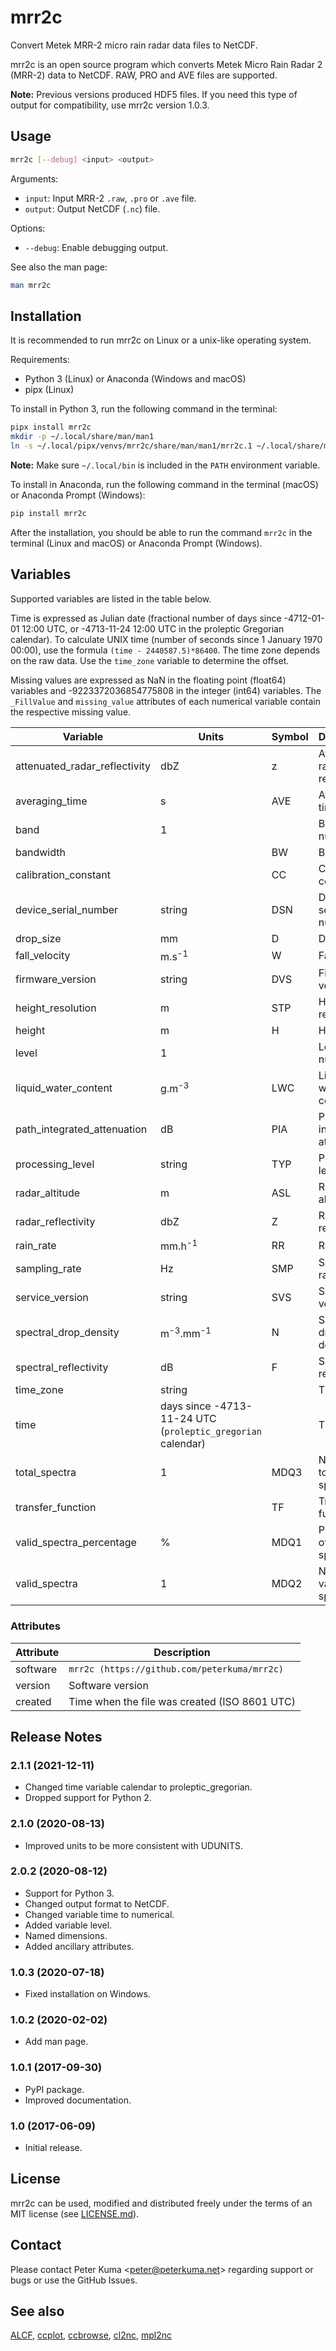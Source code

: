 # mrr2c

Convert Metek MRR-2 micro rain radar data files to NetCDF.

mrr2c is an open source program which converts Metek Micro Rain Radar 2 (MRR-2)
data to NetCDF. RAW, PRO and AVE files are supported.

**Note:** Previous versions produced HDF5 files. If you need this type of output
for compatibility, use mrr2c version 1.0.3.

## Usage

```sh
mrr2c [--debug] <input> <output>
```

Arguments:

- `input`: Input MRR-2 `.raw`, `.pro` or `.ave` file.
- `output`: Output NetCDF (`.nc`) file.

Options:

- `--debug`: Enable debugging output.

See also the man page:

```sh
man mrr2c
```

## Installation

It is recommended to run mrr2c on Linux or a unix-like operating system.

Requirements:

- Python 3 (Linux) or Anaconda (Windows and macOS)
- pipx (Linux)

To install in Python 3, run the following command in the terminal:

```sh
pipx install mrr2c
mkdir -p ~/.local/share/man/man1
ln -s ~/.local/pipx/venvs/mrr2c/share/man/man1/mrr2c.1 ~/.local/share/man/man1/
```

**Note:** Make sure `~/.local/bin` is included in the `PATH` environment
variable.

To install in Anaconda, run the following command in the terminal (macOS) or
Anaconda Prompt (Windows):

```sh
pip install mrr2c
```

After the installation, you should be able to run the command `mrr2c` in the
terminal (Linux and macOS) or Anaconda Prompt (Windows).

## Variables

Supported variables are listed in the table below.

Time is expressed as Julian date (fractional number of days since -4712-01-01
12:00 UTC, or -4713-11-24 12:00 UTC in the proleptic Gregorian calendar). To
calculate UNIX time (number of seconds since 1 January 1970 00:00), use the
formula `(time - 2440587.5)*86400`. The time zone depends on
the raw data. Use the `time_zone` variable to determine the offset.

Missing values are expressed as NaN in the floating point (float64) variables
and -9223372036854775808 in the integer (int64) variables. The `_FillValue`
and `missing_value` attributes of each numerical variable contain the
respective missing value.

| Variable | Units | Symbol | Description | Type |
| --- | --- | --- | --- | --- |
| attenuated_radar_reflectivity | dbZ | z | Attenuated radar reflectivity | float64 |
| averaging_time | s | AVE | Averaging time | float64 |
| band | 1 | | Band number | int64 |
| bandwidth | | BW | Bandwidth | float64 |
| calibration_constant | | CC | Calibration constant | float64 |
| device_serial_number | string | DSN | Device serial number | S16 |
| drop_size | mm | D | Drop size | float64 |
| fall_velocity | m.s<sup>-1</sup> | W | Fall velocity | float64 |
| firmware_version | string | DVS | Firmware version | S16 |
| height_resolution | m | STP | Height resolution | float64 |
| height | m | H | Height | float64 |
| level | 1 | | Level number | int64 |
| liquid_water_content | g.m<sup>-3</sup> | LWC | Liquid water content | float64 |
| path_integrated_attenuation | dB | PIA | Path integrated attenuation | float64 |
| processing_level | string | TYP | Processing level | S3 |
| radar_altitude | m | ASL | Radar altitude | float64 |
| radar_reflectivity | dbZ | Z | Radar reflectivity | float64 |
| rain_rate | mm.h<sup>-1</sup> | RR | Rain rate | float64 |
| sampling_rate | Hz | SMP | Sampling rate | float64 |
| service_version | string | SVS | Service version | S16 |
| spectral_drop_density | m<sup>-3</sup>.mm<sup>-1</sup> | N | Spectral drop density | float64 |
| spectral_reflectivity | dB | F | Spectral reflectivity | float64 |
| time_zone | string | | Time zone | S8 |
| time | days since -4713-11-24 UTC (`proleptic_gregorian` calendar) | | Time | float64 |
| total_spectra | 1 | MDQ3 | Number of total spectra | int64 |
| transfer_function | | TF | Transfer function | float64 |
| valid_spectra_percentage | % | MDQ1 | Percentage of valid spectra | float64 |
| valid_spectra | 1 | MDQ2 | Number of valid spectra | int64 |

### Attributes

| Attribute | Description |
| --- | --- |
| software | `mrr2c (https://github.com/peterkuma/mrr2c)` |
| version | Software version |
| created | Time when the file was created (ISO 8601 UTC) |

## Release Notes

### 2.1.1 (2021-12-11)

- Changed time variable calendar to proleptic\_gregorian.
- Dropped support for Python 2.

### 2.1.0 (2020-08-13)

- Improved units to be more consistent with UDUNITS.

### 2.0.2 (2020-08-12)

- Support for Python 3.
- Changed output format to NetCDF.
- Changed variable time to numerical.
- Added variable level.
- Named dimensions.
- Added ancillary attributes.

### 1.0.3 (2020-07-18)

- Fixed installation on Windows.

### 1.0.2 (2020-02-02)

- Add man page.

### 1.0.1 (2017-09-30)

- PyPI package.
- Improved documentation.

### 1.0 (2017-06-09)

- Initial release.

## License

mrr2c can be used, modified and distributed freely under the terms
of an MIT license (see [LICENSE.md](LICENSE.md)).

## Contact

Please contact Peter Kuma <<peter@peterkuma.net>> regarding support
or bugs or use the GitHub Issues.

## See also

[ALCF](https://alcf-lidar.github.io),
[ccplot](https://ccplot.org),
[ccbrowse](https://github.com/peterkuma/ccbrowse),
[cl2nc](https://github.com/peterkuma/cl2nc),
[mpl2nc](https://github.com/peterkuma/mpl2nc)
